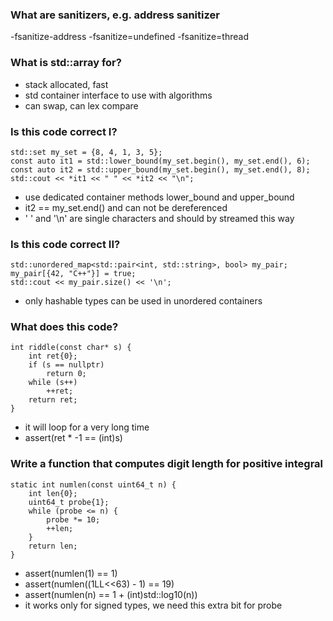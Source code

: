 ### What are sanitizers, e.g. address sanitizer
-fsanitize-address
-fsanitize=undefined
-fsanitize=thread

### What is std::array for?
- stack allocated, fast
- std container interface to use with algorithms
- can swap, can lex compare

### Is this code correct I?
```
std::set my_set = {8, 4, 1, 3, 5};
const auto it1 = std::lower_bound(my_set.begin(), my_set.end(), 6);
const auto it2 = std::upper_bound(my_set.begin(), my_set.end(), 8);
std::cout << *it1 << " " << *it2 << "\n";
```

- use dedicated container methods lower_bound and upper_bound
- it2 == my_set.end() and can not be dereferenced
- ' ' and '\n' are single characters and should by streamed this way

### Is this code correct II?
```
std::unordered_map<std::pair<int, std::string>, bool> my_pair;
my_pair[{42, "C++"}] = true;
std::cout << my_pair.size() << '\n';
```

- only hashable types can be used in unordered containers

### What does this code?
```
int riddle(const char* s) {
    int ret{0};
    if (s == nullptr)
        return 0;
    while (s++)
        ++ret;
    return ret;
}
```

- it will loop for a very long time
- assert(ret * -1 == (int)s)

### Write a function that computes digit length for positive integral

```
static int numlen(const uint64_t n) {
    int len{0}; 
    uint64_t probe{1};
    while (probe <= n) {
        probe *= 10;
        ++len;
    }
    return len;
}
```

- assert(numlen(1) == 1)
- assert(numlen((1LL<<63) - 1) == 19)
- assert(numlen(n) == 1 + (int)std::log10(n))
- it works only for signed types, we need this extra bit for probe